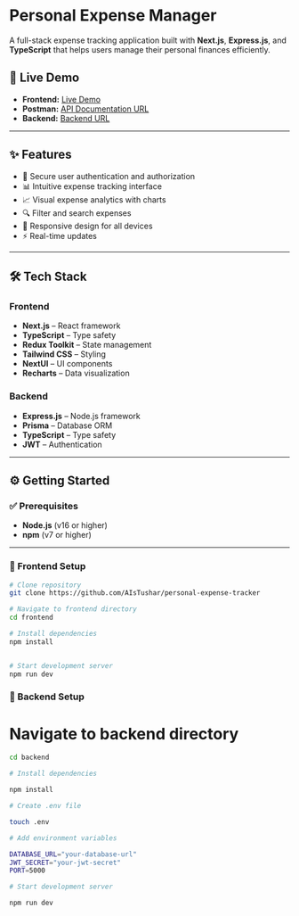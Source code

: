 # Personal Expense Manager

A full-stack expense tracking application built with **Next.js**, **Express.js**, and **TypeScript** that helps users manage their personal finances efficiently.

## 🚀 Live Demo

- **Frontend:** [Live Demo](https://expense-manager-frontend-one.vercel.app)
- **Postman:** [API Documentation URL](https://documenter.getpostman.com/view/21536674/2sB3BHjTrY)
- **Backend:** [Backend URL](https://personal-expense-tracker-backend-inky.vercel.app)

---

## ✨ Features

- 🔐 Secure user authentication and authorization
- 📊 Intuitive expense tracking interface
- 📈 Visual expense analytics with charts
- 🔍 Filter and search expenses
- 📱 Responsive design for all devices
- ⚡ Real-time updates

---

## 🛠️ Tech Stack

### Frontend

- **Next.js** – React framework
- **TypeScript** – Type safety
- **Redux Toolkit** – State management
- **Tailwind CSS** – Styling
- **NextUI** – UI components
- **Recharts** – Data visualization

### Backend

- **Express.js** – Node.js framework
- **Prisma** – Database ORM
- **TypeScript** – Type safety
- **JWT** – Authentication

---

## ⚙️ Getting Started

### ✅ Prerequisites

- **Node.js** (v16 or higher)
- **npm** (v7 or higher)

---

### 🔹 Frontend Setup

```bash
# Clone repository
git clone https://github.com/AIsTushar/personal-expense-tracker

# Navigate to frontend directory
cd frontend

# Install dependencies
npm install


# Start development server
npm run dev
```

### 🔹 Backend Setup

# Navigate to backend directory

```bash
cd backend

# Install dependencies

npm install

# Create .env file

touch .env

# Add environment variables

DATABASE_URL="your-database-url"
JWT_SECRET="your-jwt-secret"
PORT=5000

# Start development server

npm run dev

```
